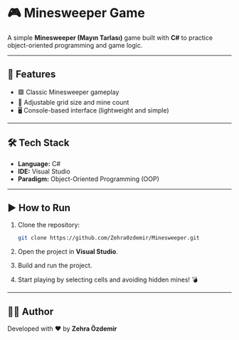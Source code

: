 # 🎮 Minesweeper Game

A simple **Minesweeper (Mayın Tarlası)** game built with **C#** to practice object-oriented programming and game logic.

---

## 🚀 Features

* 🟩 Classic Minesweeper gameplay
* 🧩 Adjustable grid size and mine count
* 🖥 Console-based interface (lightweight and simple)

---

## 🛠 Tech Stack

* **Language:** C#
* **IDE:** Visual Studio
* **Paradigm:** Object-Oriented Programming (OOP)

---

## ▶️ How to Run

1. Clone the repository:

   ```bash
   git clone https://github.com/Zehra0zdemir/Minesweeper.git
   ```
2. Open the project in **Visual Studio**.
3. Build and run the project.
4. Start playing by selecting cells and avoiding hidden mines! 💣


---

## 👩‍💻 Author

Developed with ❤️ by **Zehra Özdemir**
